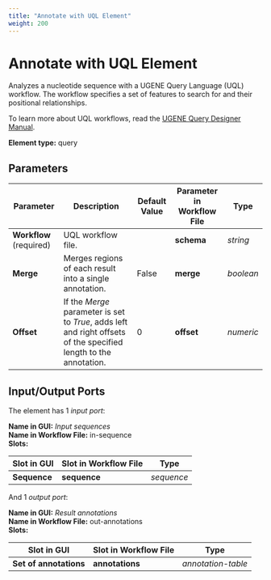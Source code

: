 ```yaml
---
title: "Annotate with UQL Element"
weight: 200
---
```


# Annotate with UQL Element

Analyzes a nucleotide sequence with a UGENE Query Language (UQL) workflow. The workflow specifies a set of features to search for and their positional relationships.

To learn more about UQL workflows, read the [UGENE Query Designer Manual](https://doc.ugene.net/wiki/display/UM/About+the+Query+Designer).

**Element type:** query

## Parameters

| Parameter               | Description                                                                                                       | Default Value | Parameter in Workflow File | Type      |
|-------------------------|-------------------------------------------------------------------------------------------------------------------|---------------|----------------------------|-----------|
| **Workflow** (required) | UQL workflow file.                                                                                                |               | **schema**                 | _string_  |
| **Merge**               | Merges regions of each result into a single annotation.                                                           | False         | **merge**                  | _boolean_ |
| **Offset**              | If the _Merge_ parameter is set to _True_, adds left and right offsets of the specified length to the annotation. | 0             | **offset**                 | _numeric_ |

## Input/Output Ports

The element has 1 _input port_:

**Name in GUI:** _Input sequences_  
**Name in Workflow File:** in-sequence  
**Slots:**

| Slot in GUI   | Slot in Workflow File | Type       |
|---------------|-----------------------|------------|
| **Sequence**  | **sequence**          | _sequence_ |

And 1 _output port_:

**Name in GUI:** _Result annotations_  
**Name in Workflow File:** out-annotations  
**Slots:**

| Slot in GUI             | Slot in Workflow File | Type               |
|-------------------------|-----------------------|--------------------|
| **Set of annotations**  | **annotations**       | _annotation-table_ |